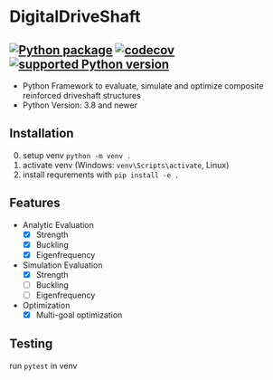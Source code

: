 # DigitalDriveShaft
[![Python package](https://github.com/Modular-Design/DigitalDriveShaft/actions/workflows/ci.yml/badge.svg?branch=main)](https://github.com/Modular-Design/DigitalDriveShaft/actions/workflows/ci.yml)
[![codecov](https://codecov.io/gh/Modular-Design/DigitalDriveShaft/branch/main/graph/badge.svg?token=M2EM6L19BI)](https://codecov.io/gh/Modular-Design/DigitalDriveShaft)
[![supported Python version](https://img.shields.io/badge/python-3.8+-blue.svg)](https://www.python.org/downloads/)
---
- Python Framework to evaluate, simulate and optimize composite reinforced driveshaft structures
- Python Version: 3.8 and newer

## Installation

0. setup venv `python -m venv .`
1. activate venv (Windows: `venv\Scripts\activate`, Linux)
2. install requrements with `pip install -e .`


## Features
- Analytic Evaluation
  - [X] Strength
  - [X] Buckling
  - [X] Eigenfrequency
- Simulation Evaluation
  - [X] Strength
  - [ ] Buckling
  - [ ] Eigenfrequency
- Optimization
  - [X] Multi-goal optimization

## Testing

run `pytest` in venv
